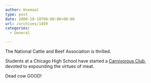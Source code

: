 ```yaml
---
author: Unxmaal
type: post
date: 2000-10-18T00:00:00+00:00
url: /archives/1459
categories:
  - General

---
```

The National Cattle and Beef Association is thrilled.

Students at a Chicago High School have started a [Carnivorous Club][1], devoted to expounding the virtues of meat. 

Dead cow GOOD!

 [1]: http://www.suntimes.com/output/news/meat18.html